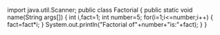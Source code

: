 import java.util.Scanner;
public class Factorial
{
public static void name(String args[])
{
 int i,fact=1;
 int number=5;
 for(i=1;i<=number;i++)
{
   fact=fact*i;
}
System.out.println("Factorial of"+number+"is:"+fact);
}
}
